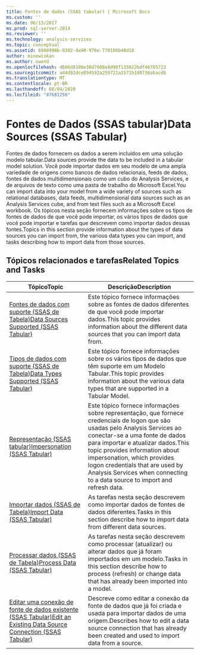 ```yaml
---
title: Fontes de dados (SSAS tabular) | Microsoft Docs
ms.custom: ''
ms.date: 06/13/2017
ms.prod: sql-server-2014
ms.reviewer: ''
ms.technology: analysis-services
ms.topic: conceptual
ms.assetid: 6908998b-9302-4a90-976e-770106b48d18
author: minewiskan
ms.author: owend
ms.openlocfilehash: d686d8100e30d7608e8d90f135022bdf46785723
ms.sourcegitcommit: ad4d92dce894592a259721a1571b1d8736abacdb
ms.translationtype: MT
ms.contentlocale: pt-BR
ms.lasthandoff: 08/04/2020
ms.locfileid: "87681256"
---
```

# <a name="data-sources-ssas-tabular"></a><span data-ttu-id="a9818-102">Fontes de Dados (SSAS tabular)</span><span class="sxs-lookup"><span data-stu-id="a9818-102">Data Sources (SSAS Tabular)</span></span>
  <span data-ttu-id="a9818-103">Fontes de dados fornecem os dados a serem incluídos em uma solução modelo tabular.</span><span class="sxs-lookup"><span data-stu-id="a9818-103">Data sources provide the data to be included in a tabular model solution.</span></span> <span data-ttu-id="a9818-104">Você pode importar dados em seu modelo de uma ampla variedade de origens como bancos de dados relacionais, feeds de dados, fontes de dados multidimensionais como um cubo do Analysis Services, e de arquivos de texto como uma pasta de trabalho do Microsoft Excel.</span><span class="sxs-lookup"><span data-stu-id="a9818-104">You can import data into your model from a wide variety of sources such as relational databases, data feeds, multidimensional data sources such as an Analysis Services cube, and from text files such as a Microsoft Excel workbook.</span></span> <span data-ttu-id="a9818-105">Os tópicos nesta seção fornecem informações sobre os tipos de fontes de dados de que você pode importar, os vários tipos de dados que você pode importar e tarefas que descrevem como importar dados dessas fontes.</span><span class="sxs-lookup"><span data-stu-id="a9818-105">Topics in this section provide information about the types of data sources you can import from, the various data types you can import, and tasks describing how to import data from those sources.</span></span>  
  
## <a name="related-topics-and-tasks"></a><span data-ttu-id="a9818-106">Tópicos relacionados e tarefas</span><span class="sxs-lookup"><span data-stu-id="a9818-106">Related Topics and Tasks</span></span>  
  
|<span data-ttu-id="a9818-107">Tópico</span><span class="sxs-lookup"><span data-stu-id="a9818-107">Topic</span></span>|<span data-ttu-id="a9818-108">Descrição</span><span class="sxs-lookup"><span data-stu-id="a9818-108">Description</span></span>|  
|-----------|-----------------|  
|[<span data-ttu-id="a9818-109">Fontes de dados com suporte &#40;SSAS de Tabela&#41;</span><span class="sxs-lookup"><span data-stu-id="a9818-109">Data Sources Supported &#40;SSAS Tabular&#41;</span></span>](tabular-models/data-sources-supported-ssas-tabular.md)|<span data-ttu-id="a9818-110">Este tópico fornece informações sobre as fontes de dados diferentes de que você pode importar dados.</span><span class="sxs-lookup"><span data-stu-id="a9818-110">This topic provides information about the different data sources that you can import data from.</span></span>|  
|[<span data-ttu-id="a9818-111">Tipos de dados com suporte &#40;SSAS de Tabela&#41;</span><span class="sxs-lookup"><span data-stu-id="a9818-111">Data Types Supported &#40;SSAS Tabular&#41;</span></span>](tabular-models/data-types-supported-ssas-tabular.md)|<span data-ttu-id="a9818-112">Este tópico fornece informações sobre os vários tipos de dados que têm suporte em um Modelo Tabular.</span><span class="sxs-lookup"><span data-stu-id="a9818-112">This topic provides information about the various data types that are supported in a Tabular Model.</span></span>|  
|[<span data-ttu-id="a9818-113">Representação &#40;SSAS tabular&#41;</span><span class="sxs-lookup"><span data-stu-id="a9818-113">Impersonation &#40;SSAS Tabular&#41;</span></span>](tabular-models/impersonation-ssas-tabular.md)|<span data-ttu-id="a9818-114">Este tópico fornece informações sobre representação, que fornece credenciais de logon que são usadas pelo Analysis Services ao conectar-se a uma fonte de dados para importar e atualizar dados.</span><span class="sxs-lookup"><span data-stu-id="a9818-114">This topic provides information about impersonation, which provides logon credentials that are used by Analysis Services when connecting to a data source to import and refresh data.</span></span>|  
|[<span data-ttu-id="a9818-115">Importar dados &#40;SSAS de Tabela&#41;</span><span class="sxs-lookup"><span data-stu-id="a9818-115">Import Data &#40;SSAS Tabular&#41;</span></span>](import-data-ssas-tabular.md)|<span data-ttu-id="a9818-116">As tarefas nesta seção descrevem como importar dados de fontes de dados diferentes.</span><span class="sxs-lookup"><span data-stu-id="a9818-116">Tasks in this section describe how to import data from different data sources.</span></span>|  
|[<span data-ttu-id="a9818-117">Processar dados &#40;SSAS de Tabela&#41;</span><span class="sxs-lookup"><span data-stu-id="a9818-117">Process Data &#40;SSAS Tabular&#41;</span></span>](process-data-ssas-tabular.md)|<span data-ttu-id="a9818-118">As tarefas nesta seção descrevem como processar (atualizar) ou alterar dados que já foram importados em um modelo.</span><span class="sxs-lookup"><span data-stu-id="a9818-118">Tasks in this section describe how to process (refresh) or change data that has already been imported into a model.</span></span>|  
|[<span data-ttu-id="a9818-119">Editar uma conexão de fonte de dados existente &#40;SSAS Tabular&#41;</span><span class="sxs-lookup"><span data-stu-id="a9818-119">Edit an Existing Data Source Connection &#40;SSAS Tabular&#41;</span></span>](edit-an-existing-data-source-connection-ssas-tabular.md)|<span data-ttu-id="a9818-120">Descreve como editar a conexão da fonte de dados que já foi criada e usada para importar dados de uma origem.</span><span class="sxs-lookup"><span data-stu-id="a9818-120">Describes how to edit a data source connection that has already been created and used to import data from a source.</span></span>|  
  
  
